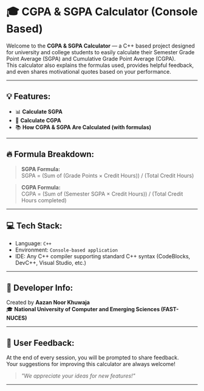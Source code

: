 # 🎓 CGPA & SGPA Calculator (Console Based)

Welcome to the **CGPA & SGPA Calculator** — a C++ based project designed for university and college students to easily calculate their Semester Grade Point Average (SGPA) and Cumulative Grade Point Average (CGPA).  
This calculator also explains the formulas used, provides helpful feedback, and even shares motivational quotes based on your performance.

---

## 💡 Features:

- 📊 **Calculate SGPA**  
- 🧮 **Calculate CGPA**  
- 📚 **How CGPA & SGPA Are Calculated (with formulas)** 

---

## 🔥 Formula Breakdown:

> **SGPA Formula:**  
> SGPA = (Sum of (Grade Points × Credit Hours)) / (Total Credit Hours)

> **CGPA Formula:**  
> CGPA = (Sum of (Semester SGPA × Credit Hours)) / (Total Credit Hours completed)

---

## 💻 Tech Stack:

- Language: `C++`
- Environment: `Console-based application`
- IDE: Any C++ compiler supporting standard C++ syntax (CodeBlocks, DevC++, Visual Studio, etc.)

---

## 🙌 Developer Info:

Created by **Aazan Noor Khuwaja**  
🎓 **National University of Computer and Emerging Sciences (FAST-NUCES)**

---

## 💬 User Feedback:

At the end of every session, you will be prompted to share feedback.  
Your suggestions for improving this calculator are always welcome!  
> *"We appreciate your ideas for new features!"*

---

